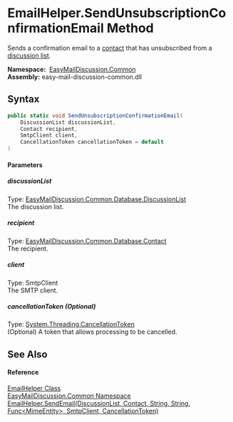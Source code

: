 EmailHelper.SendUnsubscriptionConfirmationEmail Method
======================================================
Sends a confirmation email to a [contact][1] that has unsubscribed from a [discussion list][2].

  **Namespace:**  [EasyMailDiscussion.Common][3]  
  **Assembly:** easy-mail-discussion-common.dll

Syntax
------

```csharp
public static void SendUnsubscriptionConfirmationEmail(
	DiscussionList discussionList,
	Contact recipient,
	SmtpClient client,
	CancellationToken cancellationToken = default
)
```

#### Parameters

##### *discussionList*
Type: [EasyMailDiscussion.Common.Database.DiscussionList][2]  
 The discussion list.

##### *recipient*
Type: [EasyMailDiscussion.Common.Database.Contact][1]  
 The recipient.

##### *client*
Type: SmtpClient  
 The SMTP client.

##### *cancellationToken* (Optional)
Type: [System.Threading.CancellationToken][4]  
 (Optional) A token that allows processing to be cancelled.


See Also
--------

#### Reference
[EmailHelper Class][5]  
[EasyMailDiscussion.Common Namespace][3]  
[EmailHelper.SendEmail(DiscussionList, Contact, String, String, Func&lt;MimeEntity>, SmtpClient, CancellationToken)][6]  

[1]: ../../EasyMailDiscussion.Common.Database/Contact/README.md
[2]: ../../EasyMailDiscussion.Common.Database/DiscussionList/README.md
[3]: ../README.md
[4]: https://docs.microsoft.com/dotnet/api/system.threading.cancellationtoken
[5]: README.md
[6]: SendEmail.md